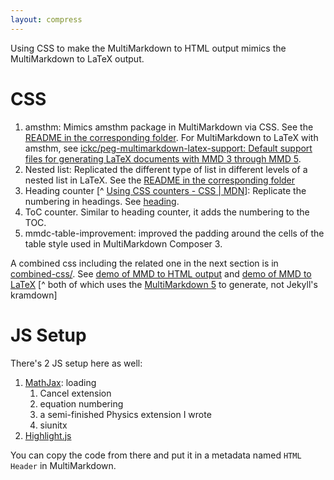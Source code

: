 ```yaml
---
layout: compress
---
```


Using CSS to make the MultiMarkdown to HTML output mimics the MultiMarkdown to LaTeX output.

# CSS #

1. amsthm: Mimics amsthm package in MultiMarkdown via CSS. See the [README in the corresponding folder](amsthm/README.md). For MultiMarkdown to LaTeX with amsthm, see [ickc/peg-multimarkdown-latex-support: Default support files for generating LaTeX documents with MMD 3 through MMD 5](https://github.com/ickc/peg-multimarkdown-latex-support).
2. Nested list: Replicated the different type of list in different levels of a nested list in LaTeX. See the [README in the corresponding folder](list/README.md)
3. Heading counter [^ [Using CSS counters - CSS | MDN](https://developer.mozilla.org/en-US/docs/Web/CSS/CSS_Lists_and_Counters/Using_CSS_counters)]: Replicate the numbering in headings. See [heading](heading/).  
4. ToC counter. Similar to heading counter, it adds the numbering to the TOC.  
5. mmdc-table-improvement: improved the padding around the cells of the table style used in MultiMarkdown Composer 3.

A combined css including the related one in the next section is in [combined-css/](https://ickc.github.io/multimarkdown-latex-css/combined-css/multimarkdown-latex.css). See [demo of MMD to HTML output](https://ickc.github.io/multimarkdown-latex-css) and [demo of MMD to LaTeX](https://ickc.github.io/multimarkdown-latex-css/index.pdf) [^ both of which uses the [MultiMarkdown 5](http://fletcherpenney.net/multimarkdown/) to generate, not Jekyll's kramdown]

# JS Setup #

There's 2 JS setup here as well:

1. [MathJax](mathjax-setup/load-mathjax-cdn.html): loading
	1. Cancel extension
	2. equation numbering
	3. a semi-finished Physics extension I wrote
	4. siunitx
2. [Highlight.js](highlight-setup/load-highlight-cdn.min.html)

You can copy the code from there and put it in a metadata named `HTML Header` in MultiMarkdown.